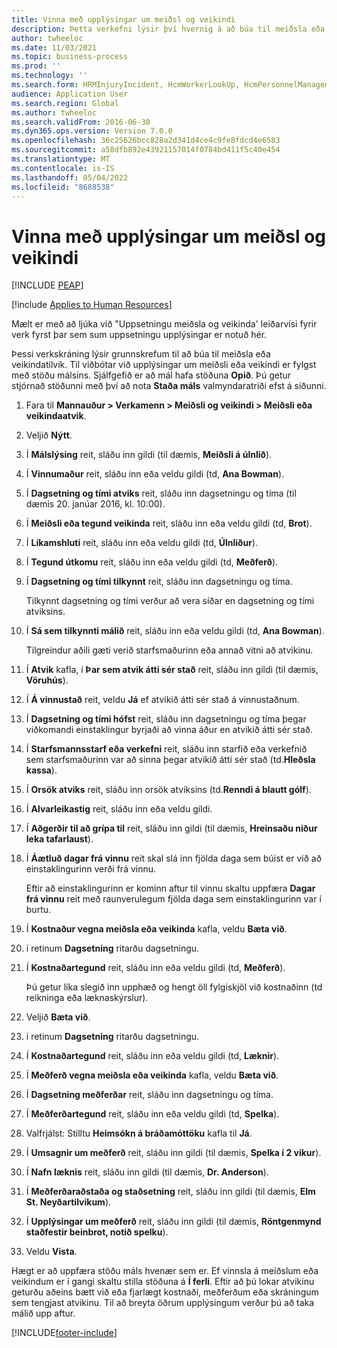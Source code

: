 ```yaml
---
title: Vinna með upplýsingar um meiðsl og veikindi
description: Þetta verkefni lýsir því hvernig á að búa til meiðsla eða veikindatilvik.
author: twheeloc
ms.date: 11/03/2021
ms.topic: business-process
ms.prod: ''
ms.technology: ''
ms.search.form: HRMInjuryIncident, HcmWorkerLookUp, HcmPersonnelManagementWorkspace
audience: Application User
ms.search.region: Global
ms.author: twheeloc
ms.search.validFrom: 2016-06-30
ms.dyn365.ops.version: Version 7.0.0
ms.openlocfilehash: 36c25626bcc828a2d341d4ce4c9fe8fdcd4e6583
ms.sourcegitcommit: a58dfb892e43921157014f0784bd411f5c40e454
ms.translationtype: MT
ms.contentlocale: is-IS
ms.lasthandoff: 05/04/2022
ms.locfileid: "8688538"
---
```

# <a name="maintain-employee-injury-and-illness-information"></a>Vinna með upplýsingar um meiðsl og veikindi


[!INCLUDE [PEAP](../includes/peap-1.md)]

[!include [Applies to Human Resources](../includes/applies-to-hr.md)]



Mælt er með að ljúka við "Uppsetningu meiðsla og veikinda' leiðarvísi fyrir verk fyrst þar sem sum uppsetningu upplýsingar er notuð hér. 



Þessi verkskráning lýsir grunnskrefum til að búa til meiðsla eða veikindatilvik. Til viðbótar við upplýsingar um meiðsli eða veikindi er fylgst með stöðu málsins. Sjálfgefið er að mál hafa stöðuna **Opið**. Þú getur stjórnað stöðunni með því að nota **Staða máls** valmyndaratriði efst á síðunni.

1. Fara til **Mannauður \> Verkamenn \> Meiðsli og veikindi \> Meiðsli eða veikindaatvik**.
2. Veljið **Nýtt**.
3. Í **Málslýsing** reit, sláðu inn gildi (til dæmis, **Meiðsli á úlnlið**).
4. Í **Vinnumaður** reit, sláðu inn eða veldu gildi (td, **Ana Bowman**).
5. Í **Dagsetning og tími atviks** reit, sláðu inn dagsetningu og tíma (til dæmis 20. janúar 2016, kl. 10:00).
6. Í **Meiðsli eða tegund veikinda** reit, sláðu inn eða veldu gildi (td, **Brot**).
7. Í **Líkamshluti** reit, sláðu inn eða veldu gildi (td, **Úlnliður**).
8. Í **Tegund útkomu** reit, sláðu inn eða veldu gildi (td, **Meðferð**).
9. Í **Dagsetning og tími tilkynnt** reit, sláðu inn dagsetningu og tíma.

    Tilkynnt dagsetning og tími verður að vera síðar en dagsetning og tími atviksins.

10. Í **Sá sem tilkynnti málið** reit, sláðu inn eða veldu gildi (td, **Ana Bowman**).

    Tilgreindur aðili gæti verið starfsmaðurinn eða annað vitni að atvikinu.

11. Í **Atvik** kafla, í **Þar sem atvik átti sér stað** reit, sláðu inn gildi (til dæmis, **Vöruhús**).
12. Í **Á vinnustað** reit, veldu **Já** ef atvikið átti sér stað á vinnustaðnum.
13. Í **Dagsetning og tími hófst** reit, sláðu inn dagsetningu og tíma þegar viðkomandi einstaklingur byrjaði að vinna áður en atvikið átti sér stað.
14. Í **Starfsmannsstarf eða verkefni** reit, sláðu inn starfið eða verkefnið sem starfsmaðurinn var að sinna þegar atvikið átti sér stað (td.**Hleðsla kassa**). 
15. Í **Orsök atviks** reit, sláðu inn orsök atviksins (td.**Renndi á blautt gólf**).
16. Í **Alvarleikastig** reit, sláðu inn eða veldu gildi.
17. Í **Aðgerðir til að grípa til** reit, sláðu inn gildi (til dæmis, **Hreinsaðu niður leka tafarlaust**).
18. Í **Áætluð dagar frá vinnu** reit skal slá inn fjölda daga sem búist er við að einstaklingurinn verði frá vinnu.

    Eftir að einstaklingurinn er kominn aftur til vinnu skaltu uppfæra **Dagar frá vinnu** reit með raunverulegum fjölda daga sem einstaklingurinn var í burtu.

19. Í **Kostnaður vegna meiðsla eða veikinda** kafla, veldu **Bæta við**.
20. í retinum **Dagsetning** ritarðu dagsetningu.
21. Í **Kostnaðartegund** reit, sláðu inn eða veldu gildi (td, **Meðferð**).

    Þú getur líka slegið inn upphæð og hengt öll fylgiskjöl við kostnaðinn (td reikninga eða læknaskýrslur).

22. Veljið **Bæta við**.
23. í retinum **Dagsetning** ritarðu dagsetningu.
24. Í **Kostnaðartegund** reit, sláðu inn eða veldu gildi (td, **Læknir**).
25. Í **Meðferð vegna meiðsla eða veikinda** kafla, veldu **Bæta við**.
26. Í **Dagsetning meðferðar** reit, sláðu inn dagsetningu og tíma.
27. Í **Meðferðartegund** reit, sláðu inn eða veldu gildi (td, **Spelka**).
28. Valfrjálst: Stilltu **Heimsókn á bráðamóttöku** kafla til **Já**.
29. Í **Umsagnir um meðferð** reit, sláðu inn gildi (til dæmis, **Spelka í 2 vikur**).
30. Í **Nafn læknis** reit, sláðu inn gildi (til dæmis, **Dr. Anderson**).
31. Í **Meðferðaraðstaða og staðsetning** reit, sláðu inn gildi (til dæmis, **Elm St. Neyðartilvikum**).
32. Í **Upplýsingar um meðferð** reit, sláðu inn gildi (til dæmis, **Röntgenmynd staðfestir beinbrot, notið spelku**).
33. Veldu **Vista**.

Hægt er að uppfæra stöðu máls hvenær sem er. Ef vinnsla á meiðslum eða veikindum er í gangi skaltu stilla stöðuna á **Í ferli**. Eftir að þú lokar atvikinu geturðu aðeins bætt við eða fjarlægt kostnaði, meðferðum eða skráningum sem tengjast atvikinu. Til að breyta öðrum upplýsingum verður þú að taka málið upp aftur.

[!INCLUDE[footer-include](../includes/footer-banner.md)]
